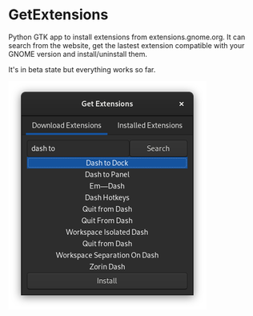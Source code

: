 # GetExtensions
Python GTK app to install extensions from extensions.gnome.org.
It can search from the website, get the lastest extension compatible with your GNOME version and install/uninstall them.

It's in beta state but everything works so far. 

![Alt text](preview.png?raw=true "Preview")
